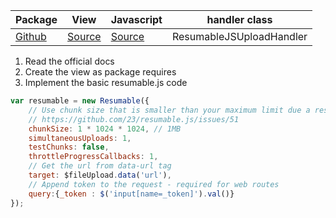| Package | View | Javascript | handler class|
| ---- | ------- | --- | --- |
| [Github](https://github.com/23/resumable.js) | [Source](https://github.com/pionl/laravel-chunk-upload-example/blob/master/resources/views/example/resumable.js.blade.php) | [Source](https://github.com/pionl/laravel-chunk-upload-example/blob/master/resources/assets/js/resumable.js) | ResumableJSUploadHandler |

1. Read the official docs
2. Create the view as package requires 
3. Implement the basic resumable.js code 


```javascript
var resumable = new Resumable({
    // Use chunk size that is smaller than your maximum limit due a resumable issue
    // https://github.com/23/resumable.js/issues/51
    chunkSize: 1 * 1024 * 1024, // 1MB
    simultaneousUploads: 1,
    testChunks: false,
    throttleProgressCallbacks: 1,
    // Get the url from data-url tag
    target: $fileUpload.data('url'),
    // Append token to the request - required for web routes
    query:{_token : $('input[name=_token]').val()}
});
```